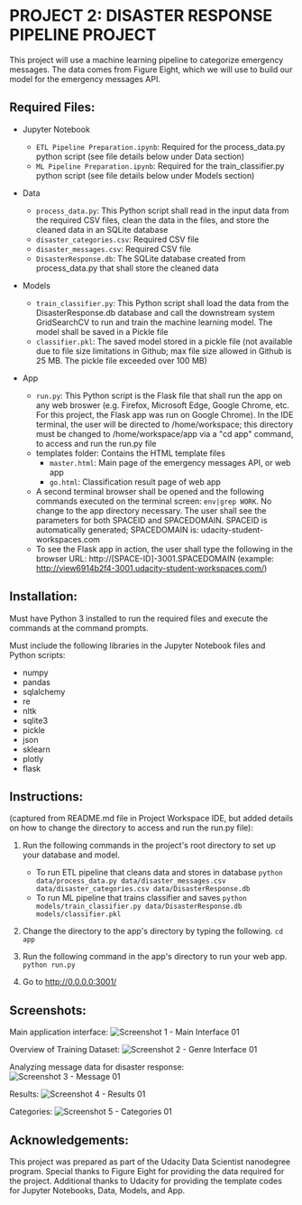 # PROJECT 2:  DISASTER RESPONSE PIPELINE PROJECT

This project will use a machine learning pipeline to categorize emergency messages.  The data comes from Figure Eight, which we will use to build our model for the emergency messages API.

## Required Files:

- Jupyter Notebook
  - `ETL Pipeline Preparation.ipynb`:  Required for the process_data.py python script (see file details below under Data section)
  - `ML Pipeline Preparation.ipynb`:  Required for the train_classifier.py python script (see file details below under Models section)

- Data
  - `process_data.py`:  This Python script shall read in the input data from the required CSV files, clean the data in the files, and store the cleaned data in an SQLite database
  - `disaster_categories.csv`:  Required CSV file
  - `disaster_messages.csv`:  Required CSV file
  - `DisasterResponse.db`:  The SQLite database created from process_data.py that shall store the cleaned data

- Models
  - `train_classifier.py`:  This Python script shall load the data from the DisasterResponse.db database and call the downstream system GridSearchCV to run and train the machine learning model.  The model shall be saved in a Pickle file
  - `classifier.pkl`:  The saved model stored in a pickle file (not available due to file size limitations in Github; max file size allowed in Github is 25 MB.  The pickle file exceeded over 100 MB)

- App
  - `run.py`:  This Python script is the Flask file that shall run the app on any web broswer (e.g. Firefox, Microsoft Edge, Google Chrome, etc.  For this project, the Flask app was run on Google Chrome).  In the IDE terminal, the user will be directed to /home/workspace; this directory must be changed to /home/workspace/app via a "cd app" command, to access and run the run.py file
  - templates folder:  Contains the HTML template files
    - `master.html`:  Main page of the emergency messages API, or web app
    - `go.html`:  Classification result page of web app
  - A second terminal browser shall be opened and the following commands executed on the terminal screen:  `env|grep WORK`.  No change to the app directory necessary.  The user shall see the parameters for both SPACEID and SPACEDOMAIN.  SPACEID is automatically generated; SPACEDOMAIN is:  udacity-student-workspaces.com
  - To see the Flask app in action, the user shall type the following in the browser URL:  http://[SPACE-ID]-3001.SPACEDOMAIN (example:  http://view6914b2f4-3001.udacity-student-workspaces.com/)


## Installation:

Must have Python 3 installed to run the required files and execute the commands at the command prompts.

Must include the following libraries in the Jupyter Notebook files and Python scripts:
- numpy
- pandas
- sqlalchemy
- re
- nltk
- sqlite3
- pickle
- json
- sklearn
- plotly
- flask


## Instructions:

(captured from README.md file in Project Workspace IDE, but added details on how to change the directory to access and run the run.py file):

1. Run the following commands in the project's root directory to set up your database and model.

    - To run ETL pipeline that cleans data and stores in database
        `python data/process_data.py data/disaster_messages.csv data/disaster_categories.csv data/DisasterResponse.db`
    - To run ML pipeline that trains classifier and saves
        `python models/train_classifier.py data/DisasterResponse.db models/classifier.pkl`

2. Change the directory to the app's directory by typing the following.
    `cd app`

3. Run the following command in the app's directory to run your web app.
    `python run.py`

4. Go to http://0.0.0.0:3001/


## Screenshots:

Main application interface:
![Screenshot 1 - Main Interface 01](https://user-images.githubusercontent.com/39567971/116820035-f4e77c00-ab40-11eb-864b-1fb1a2a6b351.png)

Overview of Training Dataset:
![Screenshot 2 - Genre Interface 01](https://user-images.githubusercontent.com/39567971/116820036-f4e77c00-ab40-11eb-9232-e340f3141fcd.png)

Analyzing message data for disaster response:
![Screenshot 3 - Message 01](https://user-images.githubusercontent.com/39567971/116820038-f4e77c00-ab40-11eb-88c3-11ab03f3432e.png)

Results:
![Screenshot 4 - Results 01](https://user-images.githubusercontent.com/39567971/116820039-f4e77c00-ab40-11eb-953a-d1204be62809.png)

Categories:
![Screenshot 5 - Categories 01](https://user-images.githubusercontent.com/39567971/116830490-8f16e680-ab78-11eb-82b0-610087b80505.png)


## Acknowledgements:

This project was prepared as part of the Udacity Data Scientist nanodegree program.  Special thanks to Figure Eight for providing the data required for the project.  Additional thanks to Udacity for providing the template codes for Jupyter Notebooks, Data, Models, and App.
